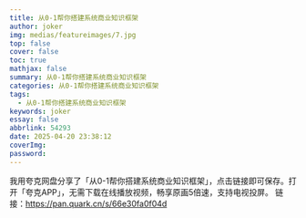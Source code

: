 ```yaml
---
title: 从0-1帮你搭建系统商业知识框架
author: joker
img: medias/featureimages/7.jpg
top: false
cover: false
toc: true
mathjax: false
summary: 从0-1帮你搭建系统商业知识框架
categories: 从0-1帮你搭建系统商业知识框架
tags:
  - 从0-1帮你搭建系统商业知识框架
keywords: joker
essay: false
abbrlink: 54293
date: 2025-04-20 23:38:12
coverImg:
password:
---
```


我用夸克网盘分享了「从0-1帮你搭建系统商业知识框架」，点击链接即可保存。打开「夸克APP」，无需下载在线播放视频，畅享原画5倍速，支持电视投屏。
链接：https://pan.quark.cn/s/66e30fa0f04d
